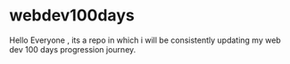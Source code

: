 # webdev100days
Hello Everyone , its a repo in which i will be consistently updating my web dev 100 days progression journey.
